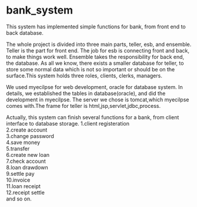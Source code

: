 # bank_system
This system has implemented simple functions for bank, from front end to back database.

The whole project is divided into three main parts, teller, esb, and ensemble.
Teller is the part for front end. The job for esb is connecting front and back, to make things work well.
Ensemble takes the responsibility for back end, the database. As all we know, there exists a smaller database
for teller, to store some normal data which is not so important or should be on the surface.This system holds three roles, clients, clerks, managers.

We used myecilpse for web development, oracle for database system. In details, we established the tables in database(oracle), and did the development in myecilpse. The server we chose is tomcat,which myecilpse comes with.The frame for teller is html,jsp,servlet,jdbc,process.

Actually, this system can finish several functions for a bank, from client interface to database storage.
1.client registeration<br>
2.create account<br>
3.change password<br>
4.save money<br>
5.transfer<br>
6.create new loan<br>
7.check account<br>
8.loan drawdown<br>
9.settle pay<br>
10.invoice<br>
11.loan receipt<br>
12.receipt settle<br>
and so on.
